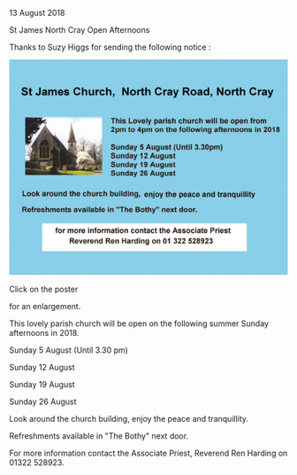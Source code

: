 13 August 2018

St James North Cray Open Afternoons

Thanks to Suzy Higgs for sending the following notice :

[](http://www.northcrayresidents.org.uk/posters/poster196.pdf)

![Image](images/nm0546_1.gif)

Click on the poster

for an enlargement.

This lovely parish church will be open on the following summer Sunday afternoons in 2018.

Sunday 5 August (Until 3.30 pm)

Sunday 12 August

Sunday 19 August

Sunday 26 August

Look around the church building, enjoy the peace and tranquillity.

Refreshments available in "The Bothy" next door.

For more information contact the Associate Priest, Reverend Ren Harding on 01322 528923.
